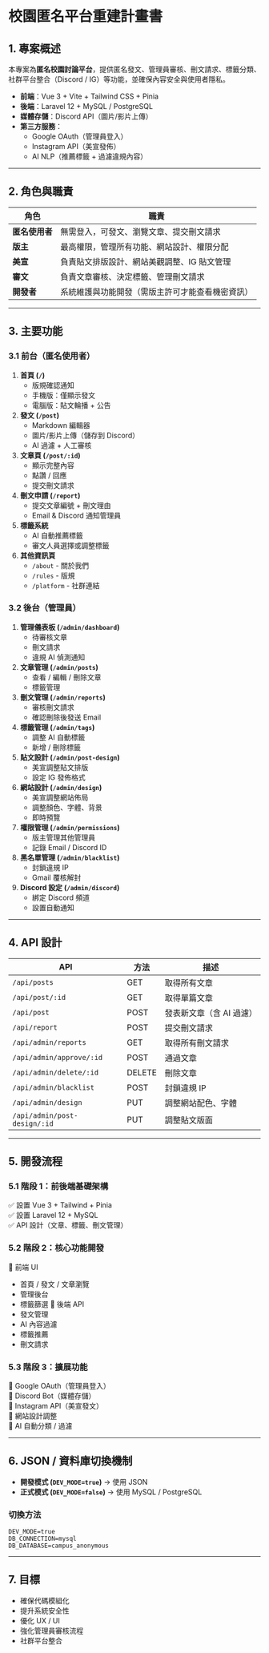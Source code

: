 # 校園匿名平台重建計畫書

## **1. 專案概述**
本專案為**匿名校園討論平台**，提供匿名發文、管理員審核、刪文請求、標籤分類、社群平台整合（Discord / IG）等功能，並確保內容安全與使用者隱私。

- **前端**：Vue 3 + Vite + Tailwind CSS + Pinia
- **後端**：Laravel 12 + MySQL / PostgreSQL
- **媒體存儲**：Discord API（圖片/影片上傳）
- **第三方服務**：
  - Google OAuth（管理員登入）
  - Instagram API（美宣發佈）
  - AI NLP（推薦標籤 + 過濾違規內容）

---

## **2. 角色與職責**
| 角色 | 職責 |
|------|--------------------------------------------------|
| **匿名使用者** | 無需登入，可發文、瀏覽文章、提交刪文請求 |
| **版主** | 最高權限，管理所有功能、網站設計、權限分配 |
| **美宣** | 負責貼文排版設計、網站美觀調整、IG 貼文管理 |
| **審文** | 負責文章審核、決定標籤、管理刪文請求 |
| **開發者** | 系統維護與功能開發（需版主許可才能查看機密資訊） |

---

## **3. 主要功能**
### **3.1 前台（匿名使用者）**
1. **首頁 (`/`)**
   - 版規確認通知
   - 手機版：僅顯示發文
   - 電腦版：貼文輪播 + 公告
2. **發文 (`/post`)**
   - Markdown 編輯器
   - 圖片/影片上傳（儲存到 Discord）
   - AI 過濾 + 人工審核
3. **文章頁 (`/post/:id`)**
   - 顯示完整內容
   - 點讚 / 回應
   - 提交刪文請求
4. **刪文申請 (`/report`)**
   - 提交文章編號 + 刪文理由
   - Email & Discord 通知管理員
5. **標籤系統**
   - AI 自動推薦標籤
   - 審文人員選擇或調整標籤
6. **其他資訊頁**
   - `/about` - 關於我們
   - `/rules` - 版規
   - `/platform` - 社群連結

### **3.2 後台（管理員）**
1. **管理儀表板 (`/admin/dashboard`)**
   - 待審核文章
   - 刪文請求
   - 違規 AI 偵測通知
2. **文章管理 (`/admin/posts`)**
   - 查看 / 編輯 / 刪除文章
   - 標籤管理
3. **刪文管理 (`/admin/reports`)**
   - 審核刪文請求
   - 確認刪除後發送 Email
4. **標籤管理 (`/admin/tags`)**
   - 調整 AI 自動標籤
   - 新增 / 刪除標籤
5. **貼文設計 (`/admin/post-design`)**
   - 美宣調整貼文排版
   - 設定 IG 發佈格式
6. **網站設計 (`/admin/design`)**
   - 美宣調整網站佈局
   - 調整顏色、字體、背景
   - 即時預覽
7. **權限管理 (`/admin/permissions`)**
   - 版主管理其他管理員
   - 記錄 Email / Discord ID
8. **黑名單管理 (`/admin/blacklist`)**
   - 封鎖違規 IP
   - Gmail 覆核解封
9. **Discord 設定 (`/admin/discord`)**
   - 綁定 Discord 頻道
   - 設置自動通知

---

## **4. API 設計**
| API | 方法 | 描述 |
|-------------|------|----------------|
| `/api/posts` | GET | 取得所有文章 |
| `/api/post/:id` | GET | 取得單篇文章 |
| `/api/post` | POST | 發表新文章（含 AI 過濾） |
| `/api/report` | POST | 提交刪文請求 |
| `/api/admin/reports` | GET | 取得所有刪文請求 |
| `/api/admin/approve/:id` | POST | 通過文章 |
| `/api/admin/delete/:id` | DELETE | 刪除文章 |
| `/api/admin/blacklist` | POST | 封鎖違規 IP |
| `/api/admin/design` | PUT | 調整網站配色、字體 |
| `/api/admin/post-design/:id` | PUT | 調整貼文版面 |

---

## **5. 開發流程**
### **5.1 階段 1：前後端基礎架構**
:white_check_mark: 設置 Vue 3 + Tailwind + Pinia  
:white_check_mark: 設置 Laravel 12 + MySQL  
:white_check_mark: API 設計（文章、標籤、刪文管理）  

### **5.2 階段 2：核心功能開發**
:small_blue_diamond: 前端 UI
   - 首頁 / 發文 / 文章瀏覽
   - 管理後台
   - 標籤篩選
:small_blue_diamond: 後端 API
   - 發文管理
   - AI 內容過濾
   - 標籤推薦
   - 刪文請求

### **5.3 階段 3：擴展功能**
:small_blue_diamond: Google OAuth（管理員登入）  
:small_blue_diamond: Discord Bot（媒體存儲）  
:small_blue_diamond: Instagram API（美宣發文）  
:small_blue_diamond: 網站設計調整  
:small_blue_diamond: AI 自動分類 / 過濾  

---

## **6. JSON / 資料庫切換機制**
- **開發模式 (`DEV_MODE=true`)** → 使用 JSON
- **正式模式 (`DEV_MODE=false`)** → 使用 MySQL / PostgreSQL

### **切換方法**
```env
DEV_MODE=true
DB_CONNECTION=mysql
DB_DATABASE=campus_anonymous
```

---

## **7. 目標**
- 確保代碼模組化
- 提升系統安全性
- 優化 UX / UI
- 強化管理員審核流程
- 社群平台整合

